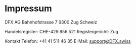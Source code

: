 # Impressum

DFX AG
Bahnhofstrasse 7
6300 Zug
Schweiz

Handelsregister: CHE-429.856.521
Registergericht: Zug

Kontakt
Telefon: +41 41 511 46 35
E-Mail: support@DFX.swiss
